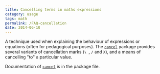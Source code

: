 ```yaml
---
title: Cancelling terms in maths expressions
category: usage
tags: math
permalink: /FAQ-cancellation
date: 2014-06-10
---
```


A technique used when explaining the behaviour of expressions or
equations (often for pedagogical purposes).  The [`cancel`](https://ctan.org/pkg/cancel)
package provides several variants of cancellation marks
(`\ `, `/` and `X`), and
a means of cancelling "to" a particular value.

Documentation of [`cancel`](https://ctan.org/pkg/cancel) is in the package file.

